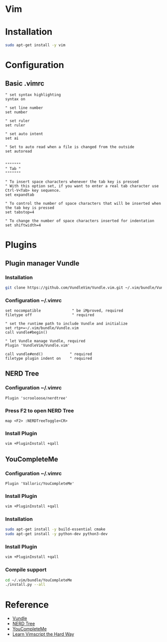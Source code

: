 # Vim

# Installation

```bash
sudo apt-get install -y vim
```
# Configuration
## Basic .vimrc
```
" set syntax highlighting     
syntax on             

" set line number
set number    
                   
" set ruler
set ruler     
                     
" set auto intent
set ai

" Set to auto read when a file is changed from the outside
set autoread


"""""""
" Tab "
"""""""

" To insert space characters whenever the tab key is pressed
" With this option set, if you want to enter a real tab character use Ctrl-V<Tab> key sequence.
set expandtab

" To control the number of space characters that will be inserted when the tab key is pressed
set tabstop=4

" To change the number of space characters inserted for indentation
set shiftwidth=4
```

# Plugins

## Plugin manager Vundle

### Installation
```bash
git clone https://github.com/VundleVim/Vundle.vim.git ~/.vim/bundle/Vundle.vim
```

### Configuration ~/.vimrc

```
set nocompatible              " be iMproved, required
filetype off                  " required

" set the runtime path to include Vundle and initialize
set rtp+=~/.vim/bundle/Vundle.vim
call vundle#begin()

" let Vundle manage Vundle, required
Plugin 'VundleVim/Vundle.vim'

call vundle#end()            " required
filetype plugin indent on    " required
```

## NERD Tree

### Configuration ~/.vimrc

```
Plugin 'scrooloose/nerdtree'
```

### Press F2 to open NERD Tree

```
map <F2> :NERDTreeToggle<CR>
```

### Install Plugin

```bash
vim +PluginInstall +qall
```

## YouCompleteMe

### Configuration ~/.vimrc

```
Plugin 'Valloric/YouCompleteMe'
```

### Install Plugin

```bash
vim +PluginInstall +qall
```

### Installation

```bash
sudo apt-get install -y build-essential cmake
sudo apt-get install -y python-dev python3-dev
```

### Install Plugin

```bash
vim +PluginInstall +qall
```

### Compile support

```bash
cd ~/.vim/bundle/YouCompleteMe
./install.py --all
```

# Reference
- [Vundle](https://github.com/VundleVim/Vundle.vim)
- [NERD Tree](https://github.com/scrooloose/nerdtree)
- [YouCompleteMe](https://github.com/Valloric/YouCompleteMe)
- [Learn Vimscript the Hard Way](http://learnvimscriptthehardway.stevelosh.com/)

